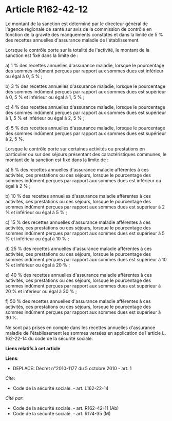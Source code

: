 # Article R162-42-12

Le montant de la sanction est déterminé par le directeur général de l'agence régionale de santé sur avis de la commission de
contrôle en fonction de la gravité des manquements constatés et dans la limite de 5 % des recettes annuelles d'assurance
maladie de l'établissement. 

Lorsque le contrôle porte sur la totalité de l'activité, le montant de la sanction est fixé dans la limite de : 

a) 1 % des recettes annuelles d'assurance maladie, lorsque le pourcentage des sommes indûment perçues par rapport aux sommes
dues est inférieur ou égal à 0, 5 % ; 

b) 3 % des recettes annuelles d'assurance maladie, lorsque le pourcentage des sommes indûment perçues par rapport aux sommes
dues est supérieur à 0, 5 % et inférieur ou égal à 1, 5 % ; 

c) 4 % des recettes annuelles d'assurance maladie, lorsque le pourcentage des sommes indûment perçues par rapport aux sommes
dues est supérieur à 1, 5 % et inférieur ou égal à 2, 5 % ; 

d) 5 % des recettes annuelles d'assurance maladie, lorsque le pourcentage des sommes indûment perçues par rapport aux sommes
dues est supérieur à 2, 5 %. 

Lorsque le contrôle porte sur certaines activités ou prestations en particulier ou sur des séjours présentant des
caractéristiques communes, le montant de la sanction est fixé dans la limite de : 

a) 5 % des recettes annuelles d'assurance maladie afférentes à ces activités, ces prestations ou ces séjours, lorsque le
pourcentage des sommes indûment perçues par rapport aux sommes dues est inférieur ou égal à 2 % ; 

b) 10 % des recettes annuelles d'assurance maladie afférentes à ces activités, ces prestations ou ces séjours, lorsque le
pourcentage des sommes indûment perçues par rapport aux sommes dues est supérieur à 2 % et inférieur ou égal à 5 % ; 

c) 15 % des recettes annuelles d'assurance maladie afférentes à ces activités, ces prestations ou ces séjours, lorsque le
pourcentage des sommes indûment perçues par rapport aux sommes dues est supérieur à 5 % et inférieur ou égal à 10 % ; 

d) 25 % des recettes annuelles d'assurance maladie afférentes à ces activités, ces prestations ou ces séjours, lorsque le
pourcentage des sommes indûment perçues par rapport aux sommes dues est supérieur à 10 % et inférieur ou égal à 20 % ; 

e) 40 % des recettes annuelles d'assurance maladie afférentes à ces activités, ces prestations ou ces séjours, lorsque le
pourcentage des sommes indûment perçues par rapport aux sommes dues est supérieur à 20 % et inférieur ou égal à 30 % ; 

f) 50 % des recettes annuelles d'assurance maladie afférentes à ces activités, ces prestations ou ces séjours, lorsque le
pourcentage des sommes indûment perçues par rapport aux sommes dues est supérieur à 30 %. 

Ne sont pas prises en compte dans les recettes annuelles d'assurance maladie de l'établissement les sommes versées en
application de l'article L. 162-22-14 du code de la sécurité sociale.

**Liens relatifs à cet article**

**Liens**:

  - DEPLACE: Décret n°2010-1177 du 5 octobre 2010 - art. 1

_Cite_:

  - Code de la sécurité sociale. - art. L162-22-14

_Cité par_:

  - Code de la sécurité sociale. - art. R162-42-11 (Ab)
  - Code de la sécurité sociale. - art. R174-35 (M)
